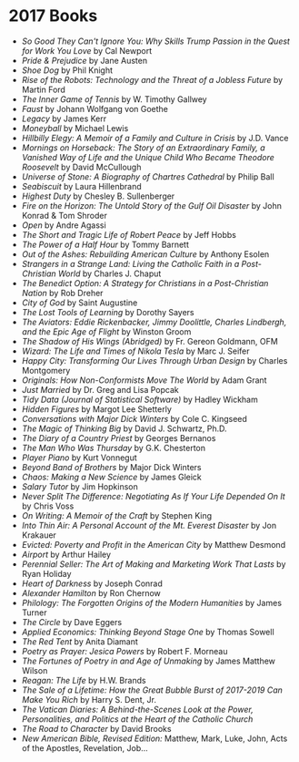 # 2017 Books

- *So Good They Can't Ignore You: Why Skills Trump Passion in the Quest for Work You Love* by Cal Newport
- *Pride & Prejudice* by Jane Austen
- *Shoe Dog* by Phil Knight
- *Rise of the Robots: Technology and the Threat of a Jobless Future* by Martin Ford
- *The Inner Game of Tennis* by W. Timothy Gallwey
- *Faust* by Johann Wolfgang von Goethe
- *Legacy* by James Kerr
- *Moneyball* by Michael Lewis
- *Hillbilly Elegy: A Memoir of a Family and Culture in Crisis* by J.D. Vance
- *Mornings on Horseback: The Story of an Extraordinary Family, a Vanished Way of Life and the Unique Child Who Became Theodore Roosevelt* by David McCullough
- *Universe of Stone: A Biography of Chartres Cathedral* by Philip Ball
- *Seabiscuit* by Laura Hillenbrand
- *Highest Duty* by Chesley B. Sullenberger
- *Fire on the Horizon: The Untold Story of the Gulf Oil Disaster* by John Konrad & Tom Shroder
- *Open* by Andre Agassi
- *The Short and Tragic Life of Robert Peace* by Jeff Hobbs
- *The Power of a Half Hour* by Tommy Barnett
- *Out of the Ashes: Rebuilding American Culture* by Anthony Esolen
- *Strangers in a Strange Land: Living the Catholic Faith in a Post-Christian World* by Charles J. Chaput
- *The Benedict Option: A Strategy for Christians in a Post-Christian Nation* by Rob Dreher
- *City of God* by Saint Augustine
- *The Lost Tools of Learning* by Dorothy Sayers
- *The Aviators: Eddie Rickenbacker, Jimmy Doolittle, Charles Lindbergh, and the Epic Age of Flight* by Winston Groom
- *The Shadow of His Wings (Abridged)* by Fr. Gereon Goldmann,  OFM
- *Wizard: The Life and Times of Nikola Tesla* by Marc J. Seifer
- *Happy City: Transforming Our Lives Through Urban Design* by Charles Montgomery 
- *Originals: How Non-Conformists Move The World* by Adam Grant
- *Just Married* by Dr. Greg and Lisa Popcak
- *Tidy Data (Journal of Statistical Software)* by Hadley Wickham
- *Hidden Figures* by Margot Lee Shetterly
- *Conversations with Major Dick Winters* by Cole C. Kingseed
- *The Magic of Thinking Big* by David J. Schwartz, Ph.D.
- *The Diary of a Country Priest* by Georges Bernanos
- *The Man Who Was Thursday* by G.K. Chesterton
- *Player Piano* by Kurt Vonnegut
- *Beyond Band of Brothers* by Major Dick Winters
- *Chaos: Making a New Science* by James Gleick
- *Salary Tutor* by Jim Hopkinson
- *Never Split The Difference: Negotiating As If Your Life Depended On It* by Chris Voss
- *On Writing: A Memoir of the Craft* by Stephen King
- *Into Thin Air: A Personal Account of the Mt. Everest Disaster* by Jon Krakauer
- *Evicted: Poverty and Profit in the American City* by Matthew Desmond
- *Airport* by Arthur Hailey
- *Perennial Seller: The Art of Making and Marketing Work That Lasts* by Ryan Holiday
- *Heart of Darkness* by Joseph Conrad
- *Alexander Hamilton* by Ron Chernow
- *Philology: The Forgotten Origins of the Modern Humanities* by James Turner
- *The Circle* by Dave Eggers
- *Applied Economics: Thinking Beyond Stage One* by Thomas Sowell
- *The Red Tent* by Anita Diamant
- *Poetry as Prayer: Jesica Powers* by Robert F. Morneau
- *The Fortunes of Poetry in and Age of Unmaking* by James Matthew Wilson
- *Reagan: The Life* by H.W. Brands
- *The Sale of a Lifetime: How the Great Bubble Burst of 2017-2019 Can Make You Rich* by Harry S. Dent, Jr.
- *The Vatican Diaries: A Behind-the-Scenes Look at the Power, Personalities, and Politics at the Heart of the Catholic Church*
- *The Road to Character* by David Brooks
- *New American Bible, Revised Edition:* Matthew, Mark, Luke, John, Acts of the Apostles, Revelation, Job...

